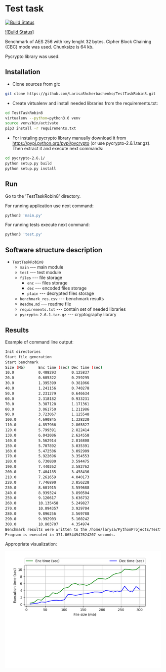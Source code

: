 # Test task
[![Build Status](https://travis-ci.org/AugurProject/augur.svg?branch=master)](https://travis-ci.org/LarisaShcherbachenko/TestTaskRobin8/)

[![Build Status]](https://travis-ci.org/LarisaShcherbachenko/TestTaskRobin8/)

Benchmark of AES 256 with key lenght 32 bytes. Cipher Block Chaining (CBC) mode was used. Chunksize is 64 kb.

Pycrypto library was used. 

## Installation
- Clone sources from git:

```bash
git clone https://github.com/LarisaShcherbachenko/TestTaskRobin8.git
```

- Create virtualenv and install needed libraries from the requirements.txt:

```bash
cd TestTaskRobin8
virtualenv --python=python3.6 venv
source venv/bin/activate
pip3 install -r requirements.txt
```

- For instaling pycrypto library manually download it from https://pypi.python.org/pypi/pycrypto (or use pycrypto-2.6.1.tar.gz).
Then extract it and execute next commands:

```bash
cd pycrypto-2.6.1/
python setup.py build
python setup.py install
```

## Run

Go to the 'TestTaskRobin8' directory.

For running application use next command:

```bash
python3 'main.py'
```

For running tests execute next command:

```bash
python3 'test.py'
```

## Software structure description

- `TestTaskRobin8`
    - `main` --- main module
    - `test` --- test module 
    - `files` --- file storage
    	- `enc` --- files storage
    	- `dec` --- encoded files storage
    	- `plain` --- decrypted files storage
    - `benchmark_res.csv` --- benchmark results
    - `Readme.md` --- readme file
    - `requirements.txt` --- contain set of needed libraries
    - `pycrypto-2.6.1.tar.gz` --- cryptography library

## Results

Example of command line output:

```bash
Init directories
Start file generation
Start benchmark
Size (Mb)      Enc time (sec) Dec time (sec) 
10.0           0.408293       0.125837       
20.0           0.605322       0.259295       
30.0           1.395399       0.381066       
40.0           1.241156       0.740278       
50.0           2.231279       0.646634       
60.0           2.318182       0.933231       
70.0           3.387128       1.171361       
80.0           3.061750       1.211986       
90.0           3.723067       1.125548       
100.0          4.690845       1.328220       
110.0          4.857966       2.865827       
120.0          5.799391       2.822414       
130.0          6.042006       2.624558       
140.0          5.562914       2.816808       
150.0          5.707892       3.035391       
160.0          5.472506       3.092909       
170.0          5.922696       3.354553       
180.0          6.730800       3.594475       
190.0          7.440262       3.582762       
200.0          7.404185       3.458436       
210.0          7.261659       4.040173       
220.0          7.746890       3.856228       
230.0          8.601915       3.559688       
240.0          8.939324       3.890504       
250.0          9.120617       3.636732       
260.0          10.135458      5.249827       
270.0          10.094357      3.929704       
280.0          9.896256       3.569788       
290.0          9.992903       5.160242       
300.0          10.803707      4.354974       
Benchmark results were written to the /home/larysa/PythonProjects/TestTaskRobin8/benchmark_res.csv.
Program is executed in 371.06544947624207 seconds.
```

Appropriate visualization:

![alt text](benchmark_res.png)
